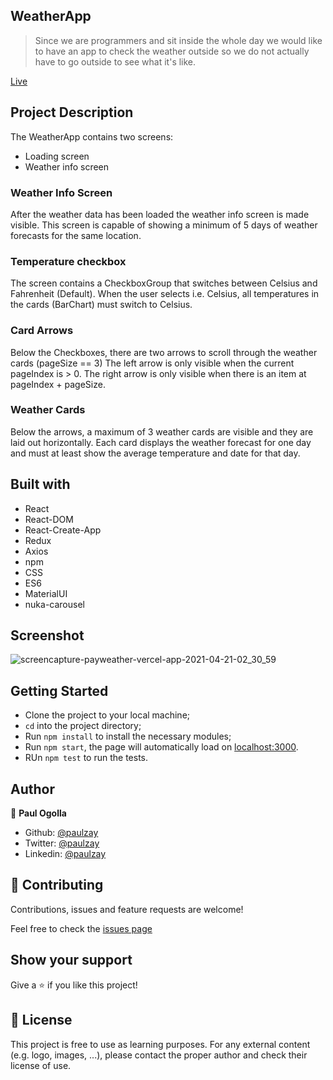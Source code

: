 ## WeatherApp

> Since we are programmers and sit inside the whole day we would like to have an app to check the weather outside so we do not
actually have to go outside to see what it's like.

[Live](https://payweather.vercel.app/)

## Project Description

The WeatherApp contains two screens:
- Loading screen
- Weather info screen

### Weather Info Screen
After the weather data has been loaded the weather info screen is made visible. This screen is capable of showing a minimum of
5 days of weather forecasts for the same location.
### Temperature checkbox
The screen contains a CheckboxGroup that switches between Celsius and Fahrenheit (Default). When the user selects i.e.
Celsius, all temperatures in the cards (BarChart) must switch to Celsius.
### Card Arrows
Below the Checkboxes, there are two arrows to scroll through the weather cards (pageSize == 3)
The left arrow is only visible when the current pageIndex is > 0.
The right arrow is only visible when there is an item at pageIndex + pageSize.
### Weather Cards
Below the arrows, a maximum of 3 weather cards are visible and they are laid out horizontally. Each card displays the weather
forecast for one day and must at least show the average temperature and date for that day.

## Built with

- React
- React-DOM
- React-Create-App
- Redux
- Axios
- npm
- CSS
- ES6
- MaterialUI
- nuka-carousel

## Screenshot
![screencapture-payweather-vercel-app-2021-04-21-02_30_59](https://user-images.githubusercontent.com/29974825/115476144-e5675980-a249-11eb-8ab7-2613181e2107.png)

## Getting Started

- Clone the project to your local machine;
- `cd` into the project directory;
- Run `npm install` to install the necessary modules;
- Run `npm start`, the page will automatically load on [localhost:3000](localhost:3000).
- RUn `npm test` to run the tests.

## Author

👤 **Paul Ogolla**

- Github: [@paulzay](https://github.com/paulzay)
- Twitter: [@paulzay](https://twitter.com/_paulzay_)
- Linkedin: [@paulzay](https://linkedin.com/in/paulogolla)

## 🤝 Contributing

Contributions, issues and feature requests are welcome!

Feel free to check the [issues page](https://github.com/paulzay/payweather/issues)

## Show your support

Give a ⭐️ if you like this project!

## 📝 License

This project is free to use as learning purposes. For any external content (e.g. logo, images, ...), please contact the proper author and check their license of use.
